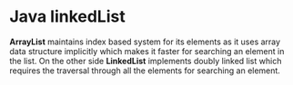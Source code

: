 # Java linkedList

**ArrayList** maintains index based system for its elements as it uses array data structure implicitly which makes it faster for searching an element in the list. On the other side **LinkedList** implements doubly linked list which requires the traversal through all the elements for searching an element.